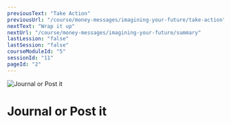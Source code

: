 ```yaml
---
previousText: "Take Action"
previousUrl: "/course/money-messages/imagining-your-future/take-action"
nextText: "Wrap it up"
nextUrl: "/course/money-messages/imagining-your-future/summary"
lastLession: "false"
lastSession: "false"
courseModuleId: "5"
sessionId: "11"
pageId: "2"
---
```



![Journal or Post it](/assets/img/journal-it.png)
# Journal or Post it
<!-- <sparkle-quiz question-id="121"></sparkle-quiz> -->
<sparkle-feed-post assignment-name="Describe the highlights of your most memorable feelings and experiences with money and share how you felt about them." ></sparkle-feed-post>


